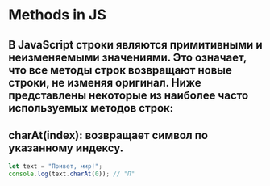 # Methods in JS
## В JavaScript строки являются примитивными и неизменяемыми значениями. Это означает, что все методы строк возвращают новые строки, не изменяя оригинал. Ниже представлены некоторые из наиболее часто используемых методов строк:

## charAt(index): возвращает символ по указанному индексу.
```Javascript
let text = "Привет, мир!";
console.log(text.charAt(0)); // "П"
```

